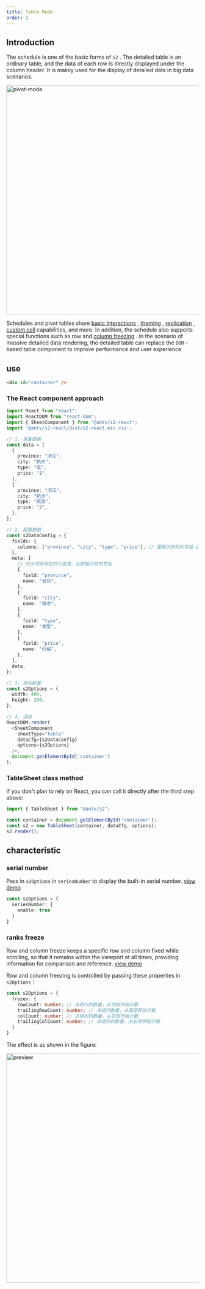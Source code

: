 ```yaml
---
title: Table Mode
order: 2
---
```


## Introduction

The schedule is one of the basic forms of `S2` . The detailed table is an ordinary table, and the data of each row is directly displayed under the column header. It is mainly used for the display of detailed data in big data scenarios.

<img alt="pivot-mode" src="https://gw.alipayobjects.com/mdn/rms_56cbb2/afts/img/A*PmpvRrcBEbMAAAAAAAAAAAAAARQnAQ" width="600">

Schedules and pivot tables share [basic interactions](/manual/advanced/interaction/basic) , [theming](/manual/basic/theme) , [replication](/manual/basic/analysis/export) , [custom cell](/manual/advanced/custom/hook) capabilities, and more. In addition, the schedule also supports special functions such as row and [column freezing](/examples/interaction/basic#froze) . In the scenario of massive detailed data rendering, the detailed table can replace the `DOM` -based table component to improve performance and user experience.

## use

```html
<div id="container" />
```

### The React component approach

```typescript
import React from "react";
import ReactDOM from "react-dom";
import { SheetComponent } from '@antv/s2-react';
import '@antv/s2-react/dist/s2-react.min.css';

// 1. 准备数据
const data = [
  {
    province: "浙江",
    city: "杭州",
    type: "笔",
    price: "1",
  },
  {
    province: "浙江",
    city: "杭州",
    type: "纸张",
    price: "2",
  },
];

// 2. 配置数据
const s2DataConfig = {
  fields: {
    columns: ["province", "city", "type", "price"], // 要展示的列头字段 id 列表
  },
  meta: [
    // 列头字段对应的元信息，比如展示的中文名
    {
      field: "province",
      name: "省份",
    },
    {
      field: "city",
      name: "城市",
    },
    {
      field: "type",
      name: "类型",
    },
    {
      field: "price",
      name: "价格",
    },
  ],
  data,
};

// 3. 添加配置
const s2Options = {
  width: 400,
  height: 200,
};

// 4, 渲染
ReactDOM.render(
  <SheetComponent
    sheetType="table"
    dataCfg={s2DataConfig}
    options={s2Options}
  />,
  document.getElementById('container')
);
```

### TableSheet class method

If you don't plan to rely on React, you can call it directly after the third step above:

```ts
import { TableSheet } from "@antv/s2";

const container = document.getElementById('container');
const s2 = new TableSheet(container, dataCfg, options);
s2.render();
```

## characteristic

### serial number

Pass in `s2Options` in `seriesNumber` to display the built-in serial number. [view demo](/examples/basic/table#table)

```ts
const s2Options = {
  seriesNumber: {
    enable: true
  }
}
```

### ranks freeze

Row and column freeze keeps a specific row and column fixed while scrolling, so that it remains within the viewport at all times, providing information for comparison and reference. [view demo](/examples/interaction/basic#frozen)

Row and column freezing is controlled by passing these properties in `s2Options` :

```ts
const s2Options = {
  frozen: {
    rowCount: number; // 冻结行的数量，从顶部开始计数
    trailingRowCount: number; // 冻结行数量，从底部开始计数
    colCount: number; // 冻结列的数量，从左侧开始计数
    trailingColCount: number; // 冻结列的数量，从右侧开始计数
  }
}
```

The effect is as shown in the figure:

<img src="https://gw.alipayobjects.com/mdn/rms_56cbb2/afts/img/A*tZkOSqYWVFQAAAAAAAAAAAAAARQnAQ" width="600" alt="preview">

<Playground path="layout/frozen/demo/table-frozen.ts" rid="container" height="300"></Playground>
